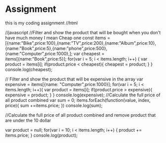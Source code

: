 # Assignment
this is my coding assignment
//html
<html lang="en">
<head>
    <meta charset="UTF-8">
    <meta http-equiv="X-UA-Compatible" content="IE=edge">
    <meta name="viewport" content="width=s, initial-scale=1.0">
    <title>Document</title>
</head>
<body>
    <script src="app.js" charset="utf-8"></script>
</body>
</html>
//javascript
//Filter and show the product that will be bought when you don't have much money I mean Cheap one
const items = [{name:"Bike",price:100},{name:"TV",price:200},{name:"Album",price:10},
{name:"Book",price:5},{name:"phone",price:500},{name:"Computer",price:1000},];
var cheapest = items[{name:"Book",price:5}];
for(var i = 5; i < items.length; i++) {
    var product = items[i];
    if(product.price < cheapest){
        cheapest = product;
    }
}
console.log(cheapest);

// Filter and show the product that will be expensive in the array
var expensive = items[{name: "Computer",price:1000}];
for(var i = 5; i < items.length; i++){
    var product = items[i];
    if(product.price > expensive){
        expensive = product;
    }
}
console.log(expensive);
//Calculate the full price of all product combined
var sum = 0;
items.forEach(function(value, index, price){
    sum +=items.price;
})
console.log(sum);

//Calculate the full price of all product combined and remove product that are under the 10 dollar

var product = null;
for(var i = 10; i < items.length; i++) {
    product += items.price;
}
console.log(product);
